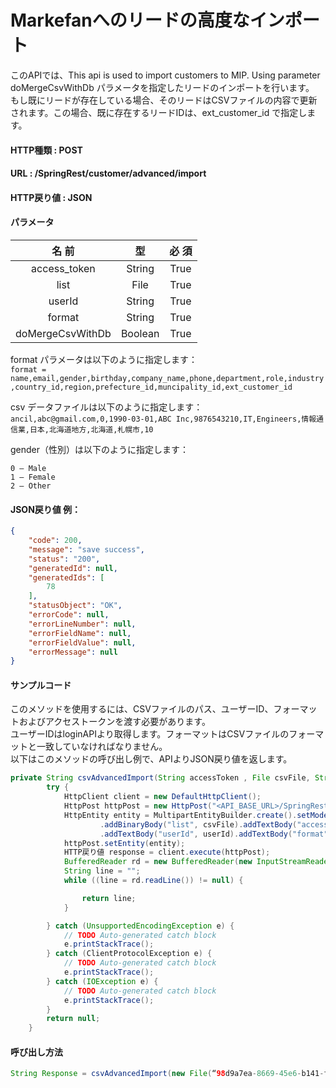 ﻿# Markefanへのリードの高度なインポート  

このAPIでは、This api is used to import customers to MIP. Using parameter doMergeCsvWithDb パラメータを指定したリードのインポートを行います。  
もし既にリードが存在している場合、そのリードはCSVファイルの内容で更新されます。この場合、既に存在するリードIDは、ext_customer_id で指定します。  

#### HTTP種類 : POST
#### URL : <BASE URL>/SpringRest/customer/advanced/import  
#### HTTP戻り値 : JSON  
#### パラメータ  

| 名 前 |	型	| 必 須 |
|:----:|:---:|:---:|
|access_token	|String	|True|
|list	|File	|True|
|userId	|String	|True|
|format	|String	|True|
|doMergeCsvWithDb	|Boolean	|True|

format パラメータは以下のように指定します：    
`
format = name,email,gender,birthday,company_name,phone,department,role,industry,country_id,region,prefecture_id,muncipality_id,ext_customer_id
`  

csv データファイルは以下のように指定します：  
`
ancil,abc@gmail.com,0,1990-03-01,ABC Inc,9876543210,IT,Engineers,情報通信業,日本,北海道地方,北海道,札幌市,10
`  

gender（性別）は以下のように指定します：  
```
0 – Male
1 – Female
2 – Other
```

#### JSON戻り値 例：
```json
{
    "code": 200,
    "message": "save success",
    "status": "200",
    "generatedId": null,
    "generatedIds": [
        78
    ],
    "statusObject": "OK",
    "errorCode": null,
    "errorLineNumber": null,
    "errorFieldName": null,
    "errorFieldValue": null,
    "errorMessage": null
}
```

#### サンプルコード
このメソッドを使用するには、CSVファイルのパス、ユーザーID、フォーマットおよびアクセストークンを渡す必要があります。  
ユーザーIDはloginAPIより取得します。フォーマットはCSVファイルのフォーマットと一致していなければなりません。  
以下はこのメソッドの呼び出し例で、APIよりJSON戻り値を返します。  

```java
private String csvAdvancedImport(String accessToken , File csvFile, String userId, String format) {
		try {
			HttpClient client = new DefaultHttpClient();
			HttpPost httpPost = new HttpPost("<API_BASE_URL>/SpringRest/customer/advanced/import");
			HttpEntity entity = MultipartEntityBuilder.create().setMode(HttpMultipartMode.BROWSER_COMPATIBLE)
					.addBinaryBody("list", csvFile).addTextBody("access_token", accessToken)
					.addTextBody("userId", userId).addTextBody("format", format).addTextBody(“doMergeCsvWithDb”,”true”).build();
			httpPost.setEntity(entity);
			HTTP戻り値 response = client.execute(httpPost);
			BufferedReader rd = new BufferedReader(new InputStreamReader(response.getEntity().getContent()));
			String line = "";
			while ((line = rd.readLine()) != null) {

				return line;
			}

		} catch (UnsupportedEncodingException e) {
			// TODO Auto-generated catch block
			e.printStackTrace();
		} catch (ClientProtocolException e) {
			// TODO Auto-generated catch block
			e.printStackTrace();
		} catch (IOException e) {
			// TODO Auto-generated catch block
			e.printStackTrace();
		}
		return null;
	}
```

#### 呼び出し方法
```java
String Response = csvAdvancedImport(new File(“98d9a7ea-8669-45e6-b141-f663c8cb35b8”, "/home/bquser/Downloads/cxm.csv"), "1","name,email,gender,birthday,company_name,phone,department,role,industry,country_id,region,prefecture_id,muncipality_id,ext_customer_id");
```